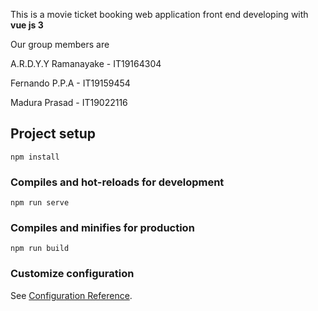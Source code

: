 This is a movie ticket booking web application front end developing with **vue js 3**

Our group members are 

A.R.D.Y.Y Ramanayake - IT19164304

Fernando P.P.A - IT19159454

Madura Prasad - IT19022116


## Project setup
```
npm install
```

### Compiles and hot-reloads for development
```
npm run serve
```

### Compiles and minifies for production
```
npm run build
```


### Customize configuration
See [Configuration Reference](https://cli.vuejs.org/config/).
